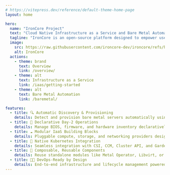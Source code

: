```yaml
---
# https://vitepress.dev/reference/default-theme-home-page
layout: home

hero:
  name: "IronCore Project"
  text: "Cloud Native Infrastructure as a Service and Bare Metal Automation"
  tagline: "IronCore is an open-source platform designed to empower users with robust infrastructure management and bare metal automation"
  image:
    src: https://raw.githubusercontent.com/ironcore-dev/ironcore/refs/heads/main/docs/assets/logo_borderless.svg
    alt: IronCore
  actions:
    - theme: brand
      text: Overview
      link: /overview/
    - theme: alt
      text: Infrastructure as a Service
      link: /iaas/getting-started
    - theme: alt
      text: Bare Metal Automation
      link: /baremetal/

features:
  - title: 🔍 Automatic Discovery & Provisioning
    details: Detect and provision bare metal servers automatically using Kubernetes-native CRDs.
  - title: 🧰 Declarative Day-2 Operations
    details: Manage BIOS, firmware, and hardware inventory declaratively via Kubernetes.
  - title: ☁️ Modular IaaS Building Blocks
    details: Pluggable compute, storage, and networking providers designed for hybrid and edge deployments.
  - title: 🔗 Native Kubernetes Integration
    details: Seamless integration with CSI, CCM, Cluster API, and Gardener.
  - title: 🧱 Composable, Reusable Components
    details: Reuse standalone modules like Metal Operator, Libvirt, or Ceph Providers across environments.
  - title: 👨‍💻 DevOps-Ready by Design
    details: End-to-end infrastructure and lifecycle management powered by a declarative Kubernetes API.
---
```

